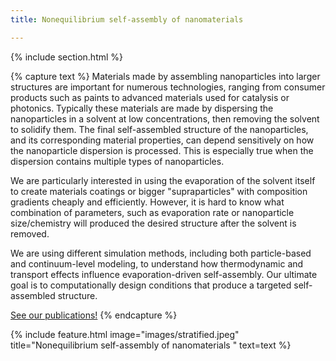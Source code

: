 ```yaml
---
title: Nonequilibrium self-assembly of nanomaterials

---
```


{% include section.html %}

{% capture text %}
Materials made by assembling nanoparticles into larger structures are important
for numerous technologies, ranging from consumer products such as paints to
advanced materials used for catalysis or photonics. Typically these materials
are made by dispersing the nanoparticles in a solvent at low concentrations,
then removing the solvent to solidify them. The final self-assembled structure
of the nanoparticles, and its corresponding material properties, can depend
sensitively on how the nanoparticle dispersion is processed. This is especially
true when the dispersion contains multiple types of nanoparticles.

We are particularly interested in using the evaporation of the solvent itself to
create materials coatings or bigger "supraparticles" with composition gradients
cheaply and efficiently. However, it is hard to know what combination of
parameters, such as evaporation rate or nanoparticle size/chemistry will
produced the desired structure after the solvent is removed.

We are using different simulation methods, including both particle-based and
continuum-level modeling, to understand how thermodynamic and transport effects
influence evaporation-driven self-assembly. Our ultimate goal is to
computationally design conditions that produce a targeted self-assembled
structure.

[See our publications!](../../publications/?search=Colloidal+suspensions)
{% endcapture %}

{%
  include feature.html
  image="images/stratified.jpeg"
  title="Nonequilibrium self-assembly of nanomaterials "
  text=text
%}
